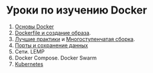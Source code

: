 # Уроки по изучению Docker

1) [Основы Docker](level0/Basics.md)
2) [Dockerfile и создание образа](level1/Dockerfile.md). 
3) [Лучшие практики](level2/BestPractice.md) и [Многоступенчатая сборка](level2/Multistage.md).
4) [Порты и сохранение данных](level3/index.md)
5) Сети. LEMP
6) Docker Compose. Docker Swarm
7) [Kubernetes](level4/index.md)